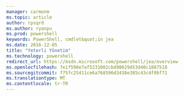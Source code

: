```yaml
---
manager: carmonm
ms.topic: article
author: rpsqrd
ms.author: ryanpu
ms.prod: powershell
keywords: PowerShell, cmdlet&quot;in jea
ms.date: 2016-12-05
title: "Yeterli Yönetim"
ms.technology: powershell
redirect_url: https://msdn.microsoft.com/powershell/jea/overview
ms.openlocfilehash: 7e1f598e7af5231002cbd90629d53d40c1887518
ms.sourcegitcommit: f75fc25411ce6a768596d3438e385c43c4f0bf71
ms.translationtype: MT
ms.contentlocale: tr-TR
---
```

